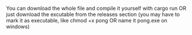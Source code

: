 You can download the whole file and compile it yourself with cargo run OR just download the excutable from the releases section (you may have to mark it as executable, like chmod +x pong OR name it pong.exe on windows)

